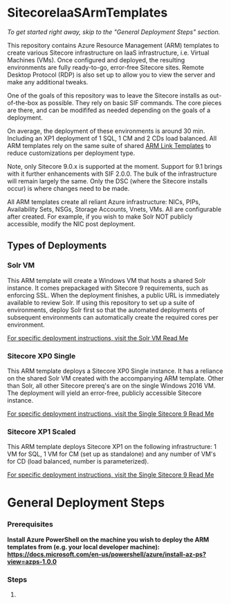 # SitecoreIaaSArmTemplates

*To get started right away, skip to the "General Deployment Steps" section.*

This repository contains Azure Resource Management (ARM) templates to create various Sitecore infrastructure on IaaS infrastructure, i.e. Virtual Machines (VMs). Once configured and deployed, the resulting environments are fully ready-to-go, error-free Sitecore sites. Remote Desktop Protocol (RDP) is also set up to allow you to view the server and make any additional tweaks.

One of the goals of this repository was to leave the Sitecore installs as out-of-the-box as possible. They rely on basic SIF commands. The core pieces are there, and can be modififed as needed depending on the goals of a deployment.

On average, the deployment of these environments is around 30 min. Including an XP1 deployment of 1 SQL, 1 CM and 2 CDs load balanced. All ARM templates rely on the same suite of shared [ARM Link Templates](LinkTemplates) to reduce customizations per deployment type.

Note, only Sitecore 9.0.x is supported at the moment. Support for 9.1 brings with it further enhancements with SIF 2.0.0. The bulk of the infrastructure will remain largely the same. Only the DSC (where the Sitecore installs occur) is where changes need to be made.

All ARM templates create all reliant Azure infrastructure: NICs, PIPs, Availability Sets, NSGs, Storage Accounts, Vnets, VMs. All are configurable after created. For example, if you wish to make Solr NOT publicly accessible, modify the NIC post deployment.

## Types of Deployments

### Solr VM

This ARM template will create a Windows VM that hosts a shared Solr instance. It comes prepackaged with Sitecore 9 requirements, such as enforcing SSL. When the deployment finishes, a public URL is immediately available to review Solr. If using this repository to set up a suite of environments, deploy Solr first so that the automated deployments of subsequent environments can automatically create the required cores per environment.

[For specific deployment instructions, visit the Solr VM Read Me](SolrVM/README.md)

### Sitecore XP0 Single

This ARM template deploys a Sitecore XP0 Single instance. It has a reliance on the shared Solr VM created with the accompanying ARM template. Other than Solr, all other Sitecore prereq's are on the single Windows 2016 VM. The deployment will yield an error-free, publicly accessible Sitecore instance.

[For specific deployment instructions, visit the Single Sitecore 9 Read Me](Sitecore/9.0.x/Single%20Sitecore9VM/README.md) 

### Sitecore XP1 Scaled

This ARM template deploys Sitecore XP1 on the following infrastructure: 1 VM for SQL, 1 VM for CM (set up as standalone) and any number of VM's for CD (load balanced, number is parameterized).

[For specific deployment instructions, visit the Single Sitecore 9 Read Me](Sitecore/9.0.x/XCD1CA%20Sitecore9.0.x/README.md) 

# General Deployment Steps

### Prerequisites

**Install Azure PowerShell on the machine you wish to deploy the ARM templates from (e.g. your local developer machine): https://docs.microsoft.com/en-us/powershell/azure/install-az-ps?view=azps-1.0.0**

### Steps

1. 